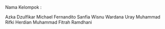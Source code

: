 Nama Kelompok :

Azka Dzulfikar
Michael Fernandito Sanfia
Wisnu Wardana
Uray Muhammad Rifki Herdian
Muhammad Fitrah Ramdhani

